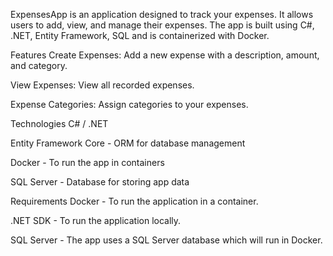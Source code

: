 ExpensesApp is an application designed to track your expenses. It allows users to add, view, and manage their expenses. The app is built using C#, .NET, Entity Framework, SQL and is containerized with Docker.

Features
Create Expenses: Add a new expense with a description, amount, and category.

View Expenses: View all recorded expenses.

Expense Categories: Assign categories to your expenses.

Technologies
C# / .NET 

Entity Framework Core - ORM for database management

Docker - To run the app in containers

SQL Server - Database for storing app data

Requirements
Docker - To run the application in a container.

.NET SDK - To run the application locally.

SQL Server - The app uses a SQL Server database which will run in Docker.


